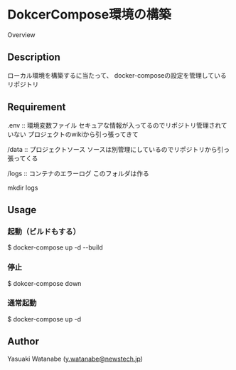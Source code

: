 DokcerCompose環境の構築
====

Overview

## Description
ローカル環境を構築するに当たって、
docker-composeの設定を管理しているリポジトリ

## Requirement

.env :: 環境変数ファイル
セキュアな情報が入ってるのでリポジトリ管理されていない
プロジェクトのwikiから引っ張ってきて

/data  :: プロジェクトソース
ソースは別管理にしているのでリポジトリから引っ張ってくる

/logs  :: コンテナのエラーログ
このフォルダは作る

mkdir logs

## Usage

### 起動（ビルドもする）
$ docker-compose up -d --build

### 停止
$ dokcer-compose down

### 通常起動
$ docker-compose up -d

## Author
Yasuaki Watanabe (y.watanabe@newstech.jp)
